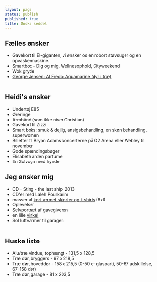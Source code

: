 ```yaml
---
layout: page
status: publish
published: true
title: Ønske seddel
---
```

<h2>F&aelig;lles &oslash;nsker</h2>
<ul>
<li>Gavekort til El-giganten, vi &oslash;nsker os en robort st&oslash;vsuger og en opvaskermaskine.</li>
<li>Smartbox - Dig og mig, Wellnesophold, Cityweekend</li>
<li>Wok gryde</li>
<li><a href="http://www.bahne.dk/georg-jensen-alfredo-aquamarine-saet-6-dele.html">George Jensen: Al Fredo: Aquamarine (dyr i tr&aelig;)</a></li><br />
</ul>

<h2>Heidi's &oslash;nsker</h2>

<ul>
	<li>Undert&oslash;j E85</li>
	<li>&Oslash;reringe</li>
	<li>Armb&aring;nd (som ikke niver Christian)</li>
	<li>Gavekort til Zizzi</li>
	<li>Smart boks: smuk &amp; dejlig, ansigsbehandling, en sk&oslash;n behandling, superwomen</li>
	<li>Billetter til Bryan Adams koncerterne p&aring; O2 Arena eller Webley til november</li>
	<li>Gode sp&aelig;ndingsb&oslash;ger</li>
	<li>Elisabeth arden parfume</li>
	<li>En Solvogn med hynde</li>
</ul>

<h2>Jeg &oslash;nsker mig</h2>

<ul>
	<li>CD - Sting - the last ship. 2013</li>
	<li>CD'er med Laleh Pourkarim</li> 
	<li>masser af&nbsp;<a href="http://www.venusogmarsxl.dk/catalog?section=herrer&amp;search=6xl">kort &aelig;rmet skjorter og t-shirts</a>&nbsp;(6xl)</li>
	<li>Oplevelser</li>
	<li>Selvportr&aelig;t af gavegiveren</li>
	<li>en lille <a href="http://www.ebay.co.uk/itm/Professional-Engineers-4-Trade-Square-MS071-/271087195749?pt=UK_Hand_Tools_Equipment&hash=item3f1e0e5665">vinkel</a>
	<li>Sol luftvarmer til garagen</li><br />
</ul>



<h2>Huske liste</h2>
<ul>
<li>Alu/tr&aelig; vindue, toph&aelig;ngt - 131,5 x 128,5</li>
<li>Tr&aelig; d&oslash;r, bryggers - 97 x 218,5</li>
<li>Tr&aelig; d&oslash;r, hovedd&oslash;r - 158 x 215,5 (0-50 er glasparti, 50-67 adskillelse, 67-158 d&oslash;r)</li>
<li>Tr&aelig; d&oslash;r, garage - 81 x 203,5</li>
</ul>
